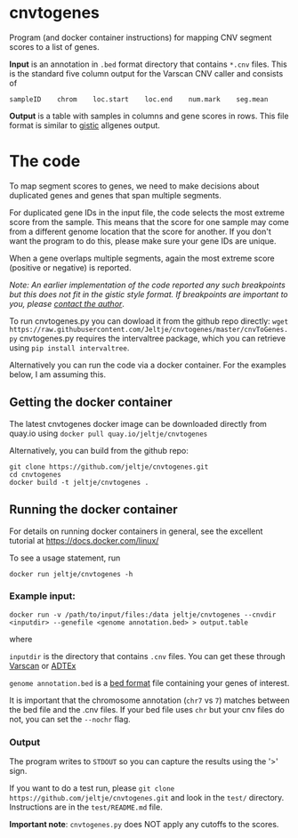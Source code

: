 # cnvtogenes

Program (and docker container instructions) for mapping CNV segment scores to a list of genes.

**Input** is an annotation in `.bed` format directory that contains `*.cnv` files. This is the standard five column output for the Varscan CNV caller and consists of

```
sampleID    chrom    loc.start    loc.end    num.mark    seg.mean
```  
**Output** is a table with samples in columns and gene scores in rows. This file format is similar to [gistic](archive.broadinstitute.org/cancer/cga/gistic) allgenes output.

# The code

To map segment scores to genes, we need to make decisions about duplicated genes and genes that span multiple segments.

For duplicated gene IDs in the input file, the code selects the most extreme score from the sample. This means that the score for one sample may come from a different genome location that the score for another. If you don't want the program to do this, please make sure your gene IDs are unique.

When a gene overlaps multiple segments, again the most extreme score (positive or negative) is reported.

*Note: An earlier implementation of the code reported any such breakpoints but this does not fit in the gistic style format. If breakpoints are important to you, please [contact the author](mailto:jeltje.van.baren@gmail.com)*.

To run cnvtogenes.py you can dowload it from the github repo directly:
`wget https://raw.githubusercontent.com/Jeltje/cnvtogenes/master/cnvToGenes.py`
cnvtogenes.py requires the intervaltree package, which you can retrieve using `pip install intervaltree`.

Alternatively you can run the code via a docker container. For the examples below, I am assuming this.

## Getting the docker container

The latest cnvtogenes docker image can be downloaded directly from quay.io using
`docker pull quay.io/jeltje/cnvtogenes`

Alternatively, you can build from the github repo:
```
git clone https://github.com/jeltje/cnvtogenes.git
cd cnvtogenes
docker build -t jeltje/cnvtogenes .
```

## Running the docker container

For details on running docker containers in general, see the excellent tutorial at https://docs.docker.com/linux/

To see a usage statement, run

``
docker run jeltje/cnvtogenes -h
``

### Example input:

``
docker run -v /path/to/input/files:/data jeltje/cnvtogenes --cnvdir <inputdir> --genefile <genome annotation.bed> > output.table 
``

where

`inputdir` is the directory that contains `.cnv` files. You can get these through [Varscan](https://github.com/Jeltje/varscan) or [ADTEx](https://github.com/Jeltje/adtex)

`genome annotation.bed` is a [bed format]() file containing your genes of interest. 

It is important that the chromosome annotation (`chr7` vs `7`) matches between the bed file and the .cnv files. If your bed file uses `chr` but your cnv files do not, you can set the `--nochr` flag.

### Output

The program writes to `STDOUT` so you can capture the results using the '>' sign.

If you want to do a test run, please `git clone https://github.com/jeltje/cnvtogenes.git` and look in the `test/` directory. Instructions are in the `test/README.md` file.

**Important note**: `cnvtogenes.py` does NOT apply any cutoffs to the scores.
